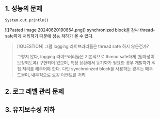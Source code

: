 
## 1. 성능의 문제
`System.out.println()`

![[Pasted image 20240620190654.png]]
synchronized block을 감싸 thread-safe하게 처리하기 때문에 성능 저하가 올 수 있다.

> [!QUESTION]
> 그럼 logging 라이브러리들은 thread safe 하지 않은건가?
> 
> 그렇지 않다, logging 라이브러리들은 기본적으로 thread safe하게 (원자성이 보장되도록) 구현되어 있으며, 특정 상황에서 동기화가 필요한 경우 개발자가 직접 처리를 해주어야 한다.
> 다만 synchroinzed block을 사용하는 경우는 매우 드물며, 내부적으로 로깅 이벤트를 처리


## 2. 로그 레벨 관리 문제

## 3. 유지보수성 저하
